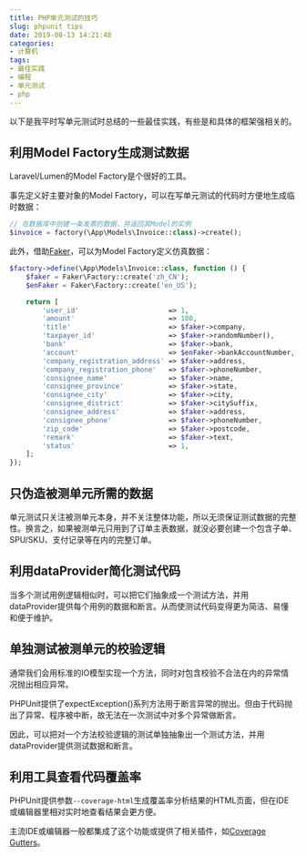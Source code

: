 ```yaml
---
title: PHP单元测试的技巧
slug: phpunit tips
date: 2019-08-13 14:21:48
categories:
- 计算机
tags:
- 最佳实践
- 编程
- 单元测试
- php
---
```


以下是我平时写单元测试时总结的一些最佳实践，有些是和具体的框架强相关的。

<!--more-->

## 利用Model Factory生成测试数据

Laravel/Lumen的Model Factory是个很好的工具。

事先定义好主要对象的Model Factory，可以在写单元测试的代码时方便地生成临时数据：

```php
// 在数据库中创建一条发票的数据，并返回其Model的实例
$invoice = factory(\App\Models\Invoice::class)->create();
```

此外，借助[Faker](https://github.com/fzaninotto/Faker)，可以为Model Factory定义仿真数据：

```php
$factory->define(\App\Models\Invoice::class, function () {
    $faker = Faker\Factory::create('zh_CN');
    $enFaker = Faker\Factory::create('en_US');

    return [
        'user_id'                      => 1,
        'amount'                       => 100,
        'title'                        => $faker->company,
        'taxpayer_id'                  => $faker->randomNumber(),
        'bank'                         => $faker->bank,
        'account'                      => $enFaker->bankAccountNumber,
        'company_registration_address' => $faker->address,
        'company_registration_phone'   => $faker->phoneNumber,
        'consignee_name'               => $faker->name,
        'consignee_province'           => $faker->state,
        'consignee_city'               => $faker->city,
        'consignee_district'           => $faker->citySuffix,
        'consignee_address'            => $faker->address,
        'consignee_phone'              => $faker->phoneNumber,
        'zip_code'                     => $faker->postcode,
        'remark'                       => $faker->text,
        'status'                       => 1,
    ];
});
```

## 只伪造被测单元所需的数据

单元测试只关注被测单元本身，并不关注整体功能，所以无须保证测试数据的完整性。换言之，如果被测单元只用到了订单主表数据，就没必要创建一个包含子单、SPU/SKU、支付记录等在内的完整订单。

## 利用dataProvider简化测试代码

当多个测试用例逻辑相似时，可以把它们抽象成一个测试方法，并用dataProvider提供每个用例的数据和断言。从而使测试代码变得更为简洁、易懂和便于维护。

## 单独测试被测单元的校验逻辑

通常我们会用标准的IO模型实现一个方法，同时对包含校验不合法在内的异常情况抛出相应异常。

PHPUnit提供了expectException()系列方法用于断言异常的抛出。但由于代码抛出了异常、程序被中断，故无法在一次测试中对多个异常做断言。

因此，可以把对一个方法校验逻辑的测试单独抽象出一个测试方法，并用dataProvider提供测试数据和断言。

## 利用工具查看代码覆盖率

PHPUnit提供参数`--coverage-html`生成覆盖率分析结果的HTML页面，但在IDE或编辑器里相对实时地查看结果会更方便。

主流IDE或编辑器一般都集成了这个功能或提供了相关插件，如[Coverage Gutters](https://marketplace.visualstudio.com/items?itemName=ryanluker.vscode-coverage-gutters)。
